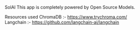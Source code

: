 SolAI
This app is completely powered by Open Source Models.

Resources used
ChromaDB :- https://www.trychroma.com/    
Langchain :- https://github.com/langchain-ai/langchain
